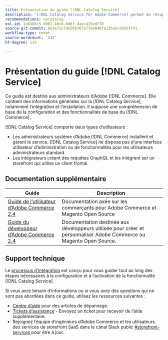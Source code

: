 ```yaml
---
title: Présentation du guide [!DNL Catalog Service]
description: '[!DNL Catalog Service for Adobe Commerce] permet de récupérer le contenu des pages d’affichage des produits et des pages de liste des produits plus rapidement que les requêtes GraphQL natives d’Adobe Commerce.'
recommendations: noCatalog
exl-id: 1a83bbc5-8901-49c0-8d8f-daec415edf70
source-git-commit: 8e3e71c7de56b367a73ab048fa13ba2cdeb55f41
workflow-type: tm+mt
source-wordcount: '212'
ht-degree: 11%

---
```


# Présentation du guide [!DNL Catalog Service]

Ce guide est destiné aux administrateurs d’Adobe [!DNL Commerce]. Elle contient des informations générales sur la [!DNL Catalog Service], notamment l’intégration et l’installation. Il suppose une compréhension de base de la configuration et des fonctionnalités de base du [!DNL Commerce].

[!DNL Catalog Service] comporte deux types d’utilisateurs :

* Les administrateurs système d’Adobe [!DNL Commerce] installent et gèrent le service. [!DNL Catalog Service] ne dispose pas d’une interface utilisateur d’administration ou de fonctionnalités pour les utilisateurs administrateurs standard.
* Les intégrateurs créent des requêtes GraphQL et les intègrent sur un storefront qui utilise un client frontal.

## Documentation supplémentaire

| Guide | Description |
|------ | ----------- |
| [Guide de l’utilisateur d’Adobe Commerce 2.4](https://experienceleague.adobe.com/docs/commerce.html?lang=fr) | Documentation axée sur les commerçants pour Adobe Commerce et Magento Open Source |
| [Guide du développeur d’Adobe Commerce 2.4](https://developer.adobe.com/commerce/docs) | Documentation destinée aux développeurs utilisée pour créer et personnaliser Adobe Commerce ou Magento Open Source. |

## Support technique

Le [processus d’intégration](https://experienceleague.adobe.com/docs/commerce/catalog-service/installation.html?lang=fr) est conçu pour vous guider tout au long des étapes nécessaires à la configuration et à l’activation de la fonctionnalité [!DNL Catalog Service].

Si vous avez besoin d’informations ou si vous avez des questions qui ne sont pas abordées dans ce guide, utilisez les ressources suivantes :

* [Centre d’aide](https://experienceleague.adobe.com/docs/commerce-knowledge-base/kb/overview.html?lang=fr) pour des articles de dépannage.
* [Tickets d’assistance](https://experienceleague.adobe.com/docs/commerce-knowledge-base/kb/help-center-guide/magento-help-center-user-guide.html?lang=fr#submit-ticket) - Envoyez un ticket pour recevoir de l’aide supplémentaire.
* Rejoignez l’équipe d’ingénieurs d’Adobe Commerce et les utilisateurs des services de storefront SaaS dans le canal Slack public [#storefront-services](https://magentocommeng.slack.com/archives/C03HVPG8RS4) pour être à jour.
